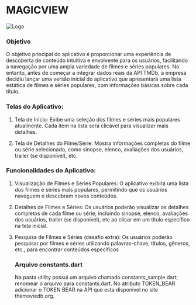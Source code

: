 # MAGICVIEW

![Logo](https://cdn.discordapp.com/attachments/1205587823533629561/1237136320472551504/image.png?ex=663a8c7b&is=66393afb&hm=01f64a4cd6d8db661db52939cc55f44b9b49de565542d589eb006b307e79ea0c&)

### Objetivo

O objetivo principal do aplicativo é proporcionar uma experiência de descoberta de
conteúdo intuitiva e envolvente para os usuários, facilitando a navegação por uma ampla
variedade de filmes e séries populares. No entanto, antes de começar a integrar dados reais
da API TMDb, a empresa decidiu lançar uma versão inicial do aplicativo que apresentará
uma lista estática de filmes e séries populares, com informações básicas sobre cada título.

### Telas do Aplicativo:

1. Tela de Início: Exibe uma seleção dos filmes e séries mais populares atualmente.
   Cada item na lista será clicável para visualizar mais detalhes.

2. Tela de Detalhes do Filme/Série: Mostra informações completas do filme ou série
   selecionado, como sinopse, elenco, avaliações dos usuários, trailer (se disponível),
   etc.

### Funcionalidades do Aplicativo:

1. Visualização de Filmes e Séries Populares: O aplicativo exibirá uma lista dos filmes e
   séries mais populares, permitindo que os usuários naveguem e descubram novos
   conteúdos.

2. Detalhes de Filmes e Séries: Os usuários poderão visualizar os detalhes completos de
   cada filme ou série, incluindo sinopse, elenco, avaliações dos usuários, trailer (se
   disponível), etc ao clicar em um título específico na tela inicial.

3. Pesquisa de Filmes e Séries (desafio extra): Os usuários poderão pesquisar por
   filmes e séries utilizando palavras-chave, títulos, gêneros, etc., para encontrar
   conteúdos específicos

   ### Arquivo constants.dart
   Na pasta utility possui um arquivo chamado constants_sample.dart; renomear o arquivo para constants.dart.
   No atributo TOKEN_BEAR adicionar o TOKEN BEAR na API que esta disponivel no site themoviedb.org.

